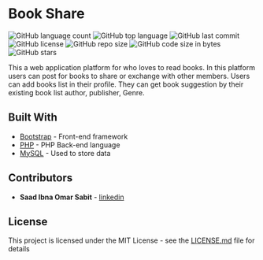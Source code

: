 # Book Share
<!--- See https://shields.io for others or to customize this set of shields.  --->
![GitHub language count](https://img.shields.io/github/languages/count/ssabit/book-share?style=flat-square)
![GitHub top language](https://img.shields.io/github/languages/top/ssabit/book-share?style=flat-square)
![GitHub last commit](https://img.shields.io/github/last-commit/ssabit/book-share?color=red&style=flat-square)
![GitHub license](https://img.shields.io/github/license/ssabit/book-share?style=flat-square)
![GitHub repo size](https://img.shields.io/github/repo-size/ssabit/book-share?style=flat-square)
![GitHub code size in bytes](https://img.shields.io/github/languages/code-size/ssabit/book-share?style=flat-square)
![GitHub stars](https://img.shields.io/github/stars/ssabit/book-share?style=flat-square)






This a web application platform for who loves to read books. In this platform users can post for books to share or exchange with other members. Users can add books list in their profile. They can get book suggestion by their existing book list author, publisher, Genre.

## Built With

* [Bootstrap](https://getbootstrap.com/) - Front-end framework
* [PHP](https://www.php.net/) - PHP Back-end language
* [MySQL](https://www.mysql.com/) - Used to store data


## Contributors

* **Saad Ibna Omar Sabit** - [linkedin](https://www.linkedin.com/in/sabit/)

## License

This project is licensed under the MIT License - see the [LICENSE.md](LICENSE) file for details
